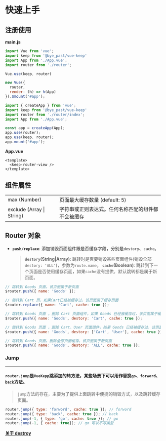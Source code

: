 # 快速上手

## 注册使用

**main.js**
<CodeGroup>
  <CodeGroupItem title="Vue2.x" active>

  ```js
  import Vue from 'vue';
  import keep from '@bye_past/vue-keep'
  import App from './App.vue';
  import router from './router';

  Vue.use(keep, router)

  new Vue({
    router,
    render: (h) => h(App)
  }).$mount('#app');
  ```

  </CodeGroupItem>

  <CodeGroupItem title="Vue3.x">

  ```js
  import { createApp } from 'vue';
  import keep from '@bye_past/vue-keep'
  import router from './router/index';
  import App from './App.vue';

  const app = createApp(App);
  app.use(router);
  app.use(keep, router);
  app.mount('#app');
  ```

  </CodeGroupItem>
</CodeGroup>

**App.vue**
```vue
<template>
  <keep-router-view />
</template>
```

## 组件属性

<table class="table table-bordered table-striped table-condensed">
  <tr>
    <td>max (Number)</td>
	  <td>页面最大缓存数量 (default: 5)</td>
  </tr>
  <tr>
    <td>exclude (Array | String)</td>
	  <td>字符串或正则表达式。任何名称匹配的组件都不会被缓存</td>
  </tr>
</table>

## Router 对象

- **`push/replace`**: 添加销毁页面组件跟是否缓存字段，分别是`destory`、`cache`。
  > **`destory`(String|Array)**: 跳转时是否要销毁某些页面组件(销毁全部`destory: 'ALL'`)，参数为`route.name`。
  > **`cache`(Boolean)**: 跳转到下一个页面是否使用缓存页面，如果`cache`没有提供，默认跳转都是属于新页面。
```js
// 跳转到 Goods 页面，该页面属于新页面
$router.push({ name: 'Goods' });

// 跳转到 Cart 页，如果Cart已经被缓存过，该页面属于缓存页面
$router.replace({ name: 'Cart', cache: true });

// 跳转到 Goods 页面 ，删除 Cart 页面组件，如果 Goods 已经被缓存过，该页面属于缓存页面
$router.push({ name: 'Goods', destory: 'Cart', cache: true });

// 跳转到 Goods 页面 ，删除 Cart、User 页面组件，如果 Goods 已经被缓存过，该页面属于缓存页面
$router.push({ name: 'Goods', destory: ['Cart', 'User'], cache: true });

// 跳转到 Goods 页面，删除全部页面缓存，该页面属于新页面
$router.push({ name: 'Goods', destory: 'ALL', cache: true });
```


### Jump
---

#### `router.jump`是`VueKepp`跳添加的转方法，某些场景下可以用作替换`go`、`forword`、`back`方法。
>`jump`方法的存在，主要为了提供上面跳转中便捷的销毁方式，以及跳转缓存页面。
```js
router.jump({ type: 'forword', cache: true }); // forword
router.jump({ type: 'back', cache: true }); // back
router.jump(-1, { type: 'go', cache: true }); // go
router.jump(-1, { cache: true}); // go 可以不写类型
```

**[关于 destroy](./destroy.md)**